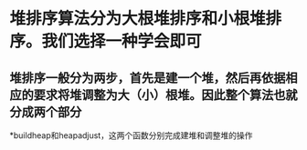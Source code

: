 
# 堆排序算法分为大根堆排序和小根堆排序。我们选择一种学会即可
## 堆排序一般分为两步，首先是建一个堆，然后再依据相应的要求将堆调整为大（小）根堆。因此整个算法也就分成两个部分
*buildheap和heapadjust，这两个函数分别完成建堆和调整堆的操作
